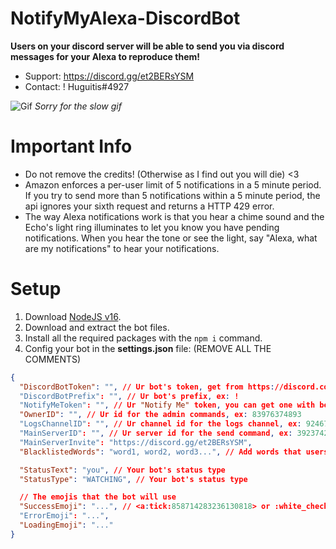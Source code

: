 # NotifyMyAlexa-DiscordBot
**Users on your discord server will be able to send you via discord messages for your Alexa to reproduce them!**
- Support: https://discord.gg/et2BERsYSM
- Contact: ! Huguitis#4927

![Gif](https://s10.gifyu.com/images/2022-01-20-21-00-44.gif)
*Sorry for the slow gif*

# Important Info
- Do not remove the credits! (Otherwise as I find out you will die) <3
- Amazon enforces a per-user limit of 5 notifications in a 5 minute period. If you try to send more than 5 notifications within a 5 minute period, the api ignores your sixth request and returns a HTTP 429 error.
- The way Alexa notifications work is that you hear a chime sound and the Echo's light ring illuminates to let you know you have pending notifications. When you hear the tone or see the light, say "Alexa, what are my notifications" to hear your notifications.

# Setup
1. Download [NodeJS v16](https://nodejs.org/dist/v16.13.2/node-v16.13.2-x64.msi).
2. Download and extract the bot files.
3. Install all the required packages with the `npm i` command.
4. Config your bot in the **settings.json** file: (REMOVE ALL THE COMMENTS)
```json
{
  "DiscordBotToken": "", // Ur bot's token, get from https://discord.com/developers
  "DiscordBotPrefix": "", // Ur bot's prefix, ex: !
  "NotifyMeToken": "", // Ur "Notify Me" token, you can get one with below tutorial.
  "OwnerID": "", // Ur id for the admin commands, ex: 83976374893
  "LogsChannelID": "", // Ur channel id for the logs channel, ex: 92467298442
  "MainServerID": "", // Ur server id for the send command, ex: 392374264276
  "MainServerInvite": "https://discord.gg/et2BERsYSM", 
  "BlacklistedWords": "word1, word2, word3...", // Add words that users cannot send to your alexa, separate them with ", "

  "StatusText": "you", // Your bot's status type
  "StatusType": "WATCHING", // Your bot's status type

  // The emojis that the bot will use
  "SuccessEmoji": "...", // <a:tick:858714283236130818> or :white_check_mark: are valid emojis.
  "ErrorEmoji": "...",
  "LoadingEmoji": "..."
}
```
